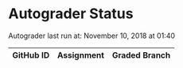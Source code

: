 # Autograder Status
Autograder last run at: November 10, 2018 at 01:40

| GitHub ID | Assignment | Graded Branch |
|-----------|------------|---------------|
